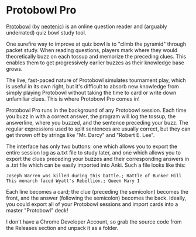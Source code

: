 # Protobowl Pro
[Protobowl](https://protobowl.com) (by [neotenic](https://github.com/neotenic/protobowl)) is an online question reader and (arguably underrated) quiz bowl study tool.

One surefire way to improve at quiz bowl is to "climb the pyramid" through packet study. When reading questions, players mark where they would theoretically buzz on each tossup and memorize the preceding clues. This enables them to get progressively earlier buzzes as their knowledge base grows.

The live, fast-paced nature of Protobowl simulates tournament play, which is useful in its own right, but it's difficult to absorb new knowledge from simply playing Protobowl without taking the time to card or write down unfamiliar clues. This is where Protobowl Pro comes in!

Protobowl Pro runs in the background of any Protobowl session. Each time you buzz in with a correct answer, the program will log the tossup, the answerline, where you buzzed, and the sentence preceding your buzz. The regular expressions used to split sentences are usually correct, but they can get thrown off by strings like "Mr. Darcy" and "Robert E. Lee".

The interface has only two buttons: one which allows you to export the entire session log as a.txt file to study later, and one which allows you to export the clues preceding your buzzes and their corresponding answers in a .txt file which can be easily imported into Anki. Such a file looks like this:
```
Joseph Warren was killed during this battle.; Battle of Bunker Hill
This monarch faced Wyatt's Rebellion.; Queen Mary I
```
Each line becomes a card; the clue (preceding the semicolon) becomes the front, and the answer (following the semicolon) becomes the back. Ideally, you could export all of your Protobowl sessions and import cards into a master "Protobowl" deck!

I don't have a Chrome Developer Account, so grab the source code from the Releases section and unpack it as a folder.
